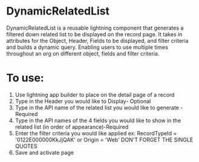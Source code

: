# DynamicRelatedList
DynamicRelatedList is a reusable lightning component that generates a filtered down related list 
to be displayed on the record page. It takes in attributes for the Object, Header, Fields to be displayed, and filter criteria
and builds a dynamic query. Enabling users to use multiple times throughout an org on different object, 
fields and filter criteria. 

# To use:
  1) Use lightning app builder to place on the detail page of a record
  2) Type in the Header you would like to Display- Optional
  3) Type in the API name of the related list you would like to generate -Required
  4) Type in the API names of the 4 fields you would like to show in the related list (in order of appearance)-Required
  5) Enter the filter criteria you would like applied 
      ex: RecordTypeId = '0122E000000KkJjQAK' or Origin = 'Web' DON'T FORGET THE SINGLE QUOTES
  6) Save and activate page

